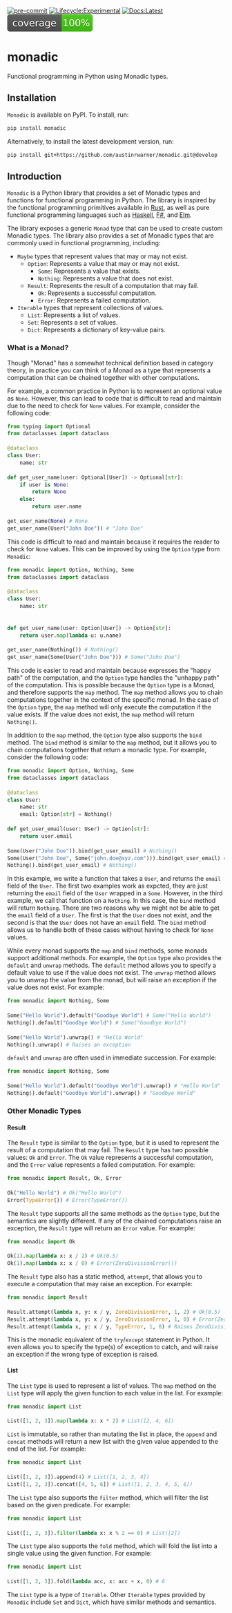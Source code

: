 [![pre-commit](https://img.shields.io/badge/pre--commit-enabled-brightgreen?logo=pre-commit)](https://github.com/pre-commit/pre-commit)
[![Lifecycle:Experimental](https://img.shields.io/badge/Lifecycle-Experimental-339999)](https://img.shields.io)
[![Docs:Latest](https://img.shields.io/badge/Docs-Latest-brightgreen)](https://austinrwarner.github.io/monadic/)
[![Coverage](tests/coverage.svg)]()

# monadic
Functional programming in Python using Monadic types.


## Installation

`Monadic` is available on PyPI. To install, run:

```bash
pip install monadic
```

Alternatively, to install the latest development version, run:

```bash
pip install git+https://github.com/austinrwarner/monadic.git@develop
```

## Introduction

`Monadic` is a Python library that provides a set of Monadic types and 
functions for functional programming in Python. The library is inspired 
by the functional programming primitives available in 
[Rust](https://www.rust-lang.org/), as well as pure functional programming 
languages such as [Haskell](https://www.haskell.org/),
[F#](https://fsharp.org/), and [Elm](https://elm-lang.org/).

The library exposes a generic `Monad` type that can be used to create
custom Monadic types. The library also provides a set of Monadic types
that are commonly used in functional programming, including:
- `Maybe` types that represent values that may or may not exist.
  - `Option`: Represents a value that may or may not exist.
    - `Some`: Represents a value that exists.
    - `Nothing`: Represents a value that does not exist.
  - `Result`: Represents the result of a computation that may fail.
    - `Ok`: Represents a successful computation.
    - `Error`: Represents a failed computation.
- `Iterable` types that represent collections of values.
  - `List`: Represents a list of values.
  - `Set`: Represents a set of values.
  - `Dict`: Represents a dictionary of key-value pairs.


### What is a Monad?
Though "Monad" has a somewhat technical definition based in category theory,
in practice you can think of a Monad as a type that represents a computation
that can be chained together with other computations. 

For example, a common practice in Python is to represent an optional value as
`None`. However, this can lead to code that is difficult to read and maintain
due to the need to check for `None` values. For example, consider the following
code:

```python
from typing import Optional
from dataclasses import dataclass

@dataclass
class User:
    name: str

def get_user_name(user: Optional[User]) -> Optional[str]:
    if user is None:
        return None
    else:
        return user.name

get_user_name(None) # None
get_user_name(User("John Doe")) # "John Doe"
```

This code is difficult to read and maintain because it requires the reader to
check for `None` values. This can be improved by using the `Option` type from
`Monadic`:

```python
from monadic import Option, Nothing, Some
from dataclasses import dataclass

@dataclass
class User:
    name: str


def get_user_name(user: Option[User]) -> Option[str]:
    return user.map(lambda u: u.name)

get_user_name(Nothing()) # Nothing()
get_user_name(Some(User("John Doe"))) # Some("John Doe")
```

This code is easier to read and maintain because expresses the "happy path" of
the computation, and the `Option` type handles the "unhappy path" of the
computation. This is possible because the `Option` type is a Monad, and
therefore supports the `map` method. The `map` method allows you to chain
computations together in the context of the specific monad. In the case of the
`Option` type, the `map` method will only execute the computation if the value
exists. If the value does not exist, the `map` method will return `Nothing()`.

In addition to the `map` method, the `Option` type also supports the `bind`
method. The `bind` method is similar to the `map` method, but it allows you to
chain computations together that return a monadic type. For example, consider
the following code:

```python
from monadic import Option, Nothing, Some
from dataclasses import dataclass

@dataclass
class User:
    name: str
    email: Option[str] = Nothing()

def get_user_email(user: User) -> Option[str]:
    return user.email

Some(User("John Doe")).bind(get_user_email) # Nothing()
Some(User("John Doe", Some("john.doe@xyz.com"))).bind(get_user_email) # Some("john.doe@xyz.com")
Nothing().bind(get_user_email) # Nothing()
```

In this example, we write a function that takes a `User`, and returns the
`email` field of the `User`. The first two examples work as expcted, they
are just returning the `email` field of the `User` wrapped in a `Some`. 
However, in the third example, we call that function on a `Nothing`. In this
case, the `bind` method will return `Nothing`. There are two reasons why we 
might not be able to get the `email` field of a `User`. The first is that the
`User` does not exist, and the second is that the `User` does not have an
`email` field. The `bind` method allows us to handle both of these cases
without having to check for `None` values.


While every monad supports the `map` and `bind` methods, some monads support 
additional methods. For example, the `Option` type also provides the `default`
and `unwrap` methods. The `default` method allows you to specify a default
value to use if the value does not exist. The `unwrap` method allows you to
unwrap the value from the monad, but will raise an exception if the value does
not exist. For example:

```python
from monadic import Nothing, Some

Some("Hello World").default("Goodbye World") # Some("Hello World")
Nothing().default("Goodbye World") # Some("Goodbye World")

Some("Hello World").unwrap() # "Hello World"
Nothing().unwrap() # Raises an exception
```

`default` and `unwrap` are often used in immediate succession. For example:

```python
from monadic import Nothing, Some

Some("Hello World").default("Goodbye World").unwrap() # "Hello World"
Nothing().default("Goodbye World").unwrap() # "Goodbye World"
```

### Other Monadic Types

#### Result

The `Result` type is similar to the `Option` type, but it is used to represent
the result of a computation that may fail. The `Result` type has two possible
values: `Ok` and `Error`. The `Ok` value represents a successful computation,
and the `Error` value represents a failed computation. For example:

```python
from monadic import Result, Ok, Error

Ok("Hello World") # Ok("Hello World")
Error(TypeError()) # Error(TypeError())
```

The `Result` type supports all the same methods as the `Option` type, but the 
semantics are slightly different. If any of the chained computations raise an
exception, the `Result` type will return an `Error` value. For example:

```python
from monadic import Ok

Ok(1).map(lambda x: x / 2) # Ok(0.5)
Ok(1).map(lambda x: x / 0) # Error(ZeroDivisionError())
```

The `Result` type also has a static method, `attempt`, that allows you to
execute a computation that may raise an exception. For example:

```python
from monadic import Result

Result.attempt(lambda x, y: x / y, ZeroDivisionError, 1, 2) # Ok(0.5)
Result.attempt(lambda x, y: x / y, ZeroDivisionError, 1, 0) # Error(ZeroDivisionError())
Result.attempt(lambda x, y: x / y, TypeError, 1, 0) # Raises ZeroDivisionError
```

This is the monadic equivalent of the `try`/`except` statement in Python. It even
allows you to specify the type(s) of exception to catch, and will raise an exception
if the wrong type of exception is raised.


#### List

The `List` type is used to represent a list of values. The `map` method on the
`List` type will apply the given function to each value in the list. For example:

```python
from monadic import List

List([1, 2, 3]).map(lambda x: x * 2) # List([2, 4, 6])
```

`List` is immutable, so rather than mutating the list in place, the `append` 
and `concat` methods will return a new list with the given value appended to
the end of the list. For example:

```python
from monadic import List

List([1, 2, 3]).append(4) # List([1, 2, 3, 4])
List([1, 2, 3]).concat([4, 5, 6]) # List([1, 2, 3, 4, 5, 6])
```

The `List` type also supports the `filter` method, which will filter the list
based on the given predicate. For example:

```python
from monadic import List

List([1, 2, 3]).filter(lambda x: x % 2 == 0) # List([2])
```

The `List` type also supports the `fold` method, which will fold the list into
a single value using the given function. For example:

```python
from monadic import List

List([1, 2, 3]).fold(lambda acc, x: acc + x, 0) # 6
```

The `List` type is a type of `Iterable`. Other `Iterable` types provided by
`Monadic` include `Set` and `Dict`, which have similar methods and semantics.